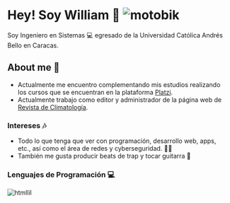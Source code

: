 # Hey! Soy William 💙                            ![motobik](https://user-images.githubusercontent.com/125997854/222017423-6c9c22d3-ca36-4c88-a80d-f0130fb4b49b.gif)


Soy Ingeniero en Sistemas 💻 egresado de la Universidad Católica Andrés Bello en Caracas.

## About me 🐻
* Actualmente me encuentro complementando mis estudios realizando los cursos que se encuentran en la plataforma [Platzi](https://platzi.com/home "Platzi").
* Actualmente trabajo como editor y administrador de la página web de [Revista de Climatología](https://rclimatol.eu/ "Revista de Climatología").

### Intereses 🎶
* Todo lo que tenga que ver con programación, desarrollo web, apps, etc., así como el área de redes y cyberseguridad. 🕵️‍♀️
* También me gusta producir beats de trap y tocar guitarra 🎸

### Lenguajes de Programación 💻
![htmllil](https://user-images.githubusercontent.com/125997854/222015318-0698da17-e199-4600-8d5c-55280eda8c6f.png)

